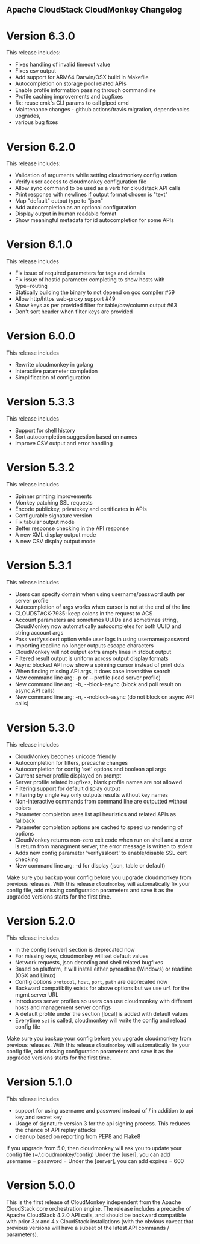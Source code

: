Apache CloudStack CloudMonkey Changelog
---------------------------------------

Version 6.3.0
=============
This release includes:
- Fixes handling of invalid timeout value
- Fixes csv output
- Add support for ARM64 Darwin/OSX build in Makefile
- Autocompletion on storage pool related APIs
- Enable profile information passing through commandline
- Profile caching improvements and bugfixes
- fix: reuse cmk's CLI params to call piped cmd
- Maintenance changes - github actions/travis migration, dependencies upgrades,
- various bug fixes 

Version 6.2.0
=============
This release includes:
- Validation of arguments while setting cloudmonkey configuration
- Verify user access to cloudmonkey configuration file
- Allow sync command to be used as a verb for cloudstack API calls
- Print response with newlines if output format chosen is "text"
- Map "default" output type to "json"
- Add autocompletion as an optional configuration
- Display output in human readable format
- Show meaningful metadata for id autocompletion for some APIs

Version 6.1.0
=============
This release includes
- Fix issue of required parameters for tags and details
- Fix issue of hostid parameter completing to show hosts with type=routing
- Statically building the binary to not depend on gcc compiler #59
- Allow http/https web-proxy support #49
- Show keys as per provided filter for table/csv/column output #63
- Don't sort header when filter keys are provided

Version 6.0.0
=============
This release includes
- Rewrite cloudmonkey in golang
- Interactive parameter completion
- Simplification of configuration

Version 5.3.3
=============
This release includes
- Support for shell history
- Sort autocompletion suggestion based on names
- Improve CSV output and error handling

Version 5.3.2
=============
This release includes
- Spinner printing improvements
- Monkey patching SSL requests
- Encode publickey, privatekey and certificates in APIs
- Configurable signature version
- Fix tabular output mode
- Better response checking in the API response
- A new XML display output mode
- A new CSV display output mode

Version 5.3.1
=============
This release includes
- Users can specify domain when using username/password auth per server profile
- Autocompletion of args works when cursor is not at the end of the line
- CLOUDSTACK-7935: keep colons in the request to ACS
- Account parameters are sometimes UUIDs and sometimes string, CloudMonkey
  now automatically autocompletes for both UUID and string account args
- Pass verifysslcert option while user logs in using username/password
- Importing readline no longer outputs escape characters
- CloudMonkey will not output extra empty lines in stdout output
- Filtered result output is uniform across output display formats
- Async blocked API now show a spinning cursor instead of print dots
- When finding missing API args, it does case insensitive search
- New command line arg: -p or --profile (load server profile)
- New command line arg: -b, --block-async (block and poll result on async API calls)
- New command line arg: -n, --noblock-async (do not block on async API calls)

Version 5.3.0
=============
This release includes
- CloudMonkey becomes unicode friendly
- Autocompletion for filters, precache changes
- Autocompletion for config 'set' options and boolean api args
- Current server profile displayed on prompt
- Server profile related bugfixes, blank profile names are not allowed
- Filtering support for default display output
- Filtering by single key only outputs results without key names
- Non-interactive commands from command line are outputted without colors
- Parameter completion uses list api heuristics and related APIs as fallback
- Parameter completion options are cached to speed up rendering of options
- CloudMonkey returns non-zero exit code when run on shell and a error is return
  from managment server, the error message is written to stderr
- Adds new config parameter 'verifysslcert' to enable/disable SSL cert checking
- New command line arg: -d for display (json, table or default)

Make sure you backup your config before you upgrade cloudmonkey from previous releases.
With this release `cloudmonkey` will automatically fix your config file, add missing
configuration parameters and save it as the upgraded versions starts for the first time.

Version 5.2.0
=============
This release includes
 - In the config [server] section is deprecated now
 - For missing keys, cloudmonkey will set default values
 - Network requests, json decoding and shell related bugfixes
 - Based on platform, it will install either pyreadline (Windows) or readline (OSX and Linux)
 - Config options `protocol`, `host`, `port`, `path` are deprecated now
 - Backward compatibilty exists for above options but we use `url` for the mgmt server URL
 - Introduces server profiles so users can use cloudmonkey with different hosts and management server configs
 - A default profile under the section [local] is added with default values
 - Everytime `set` is called, cloudmonkey will write the config and reload config file

Make sure you backup your config before you upgrade cloudmonkey from previous releases.
With this release `cloudmonkey` will automatically fix your config file, add missing
configuration parameters and save it as the upgraded versions starts for the first time.

Version 5.1.0
=============
This release includes
 - support for using username and password instead of / in addition to api key and secret key
 - Usage of signature version 3 for the api signing process. This reduces the chance of API replay attacks
 - cleanup based on reporting from PEP8 and Flake8

If you upgrade from 5.0, then cloudmonkey will ask you to update your config file (~/.cloudmonkey/config)
Under the [user], you can add
username =
password =
Under the [server], you can add
expires = 600

Version 5.0.0
=============
This is the first release of CloudMonkey independent from the Apache CloudStack core orchestration engine. The release
includes a precache of Apache CloudStack 4.2.0 API calls, and should be backward compatible with prior 3.x and 4.x
CloudStack installations (with the obvious caveat that previous versions will have a subset of the latest API commands /
parameters).
